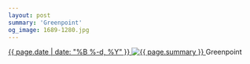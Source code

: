 ```yaml
---
layout: post
summary: 'Greenpoint'
og_image: 1689-1280.jpg
---
```


<p>
 <time>
  <a href="/1689">
   {{ page.date | date: "%B %-d, %Y" }}
  </a>
 </time>
 <a href="/1689">
  <img alt="{{ page.summary }}" sizes="(min-width: 700px) 50vw, calc(100vw - 2rem)" src="{{ site.assets_url }}/1689-640.jpg" srcset="{{ site.assets_url }}/1689-320.jpg 320w, {{ site.assets_url }}/1689-640.jpg 640w, {{ site.assets_url }}/1689-960.jpg 960w, {{ site.assets_url }}/1689-1280.jpg 1280w"/>
 </a>
 <span>
  Greenpoint
 </span>
</p>
